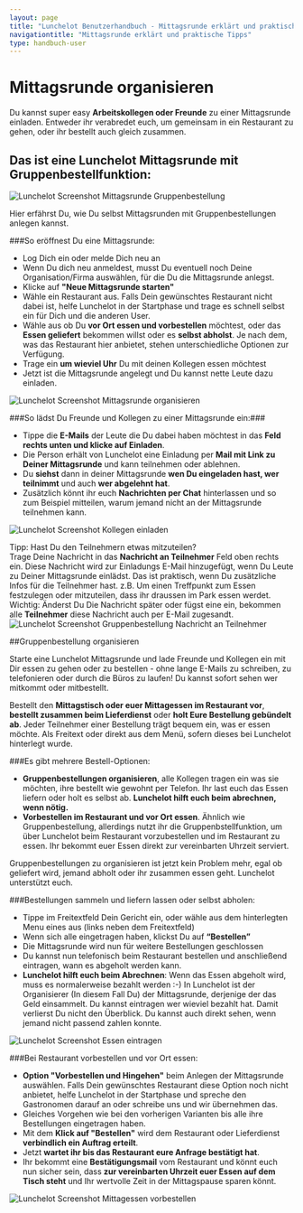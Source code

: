 ```yaml
---
layout: page
title: "Lunchelot Benutzerhandbuch - Mittagsrunde erklärt und praktische Tipps"
navigationtitle: "Mittagsrunde erklärt und praktische Tipps"
type: handbuch-user
---
```


# Mittagsrunde organisieren

<p class="message">
Du kannst super easy <b>Arbeitskollegen oder Freunde</b> zu einer Mittagsrunde einladen. Entweder ihr verabredet euch, um gemeinsam in ein Restaurant zu gehen, oder ihr bestellt auch gleich zusammen.
</p>

## Das ist eine Lunchelot Mittagsrunde mit Gruppenbestellfunktion:
![Lunchelot Screenshot Mittagsrunde Gruppenbestellung]({{site.baseurl}}handbuch/user/img/mittagsrunde.png)

Hier erfährst Du, wie Du selbst Mittagsrunden mit Gruppenbestellungen anlegen kannst.

###So eröffnest Du eine Mittagsrunde:

*   Log Dich ein oder melde Dich neu an
*   Wenn Du dich neu anmeldest, musst Du eventuell noch Deine Organisation/Firma auswählen, für die Du die Mittagsrunde anlegst.
*   Klicke auf **"Neue Mittagsrunde starten"**
*   Wähle ein Restaurant aus. Falls Dein gewünschtes Restaurant nicht dabei ist, helfe Lunchelot in der Startphase und trage es schnell selbst ein für Dich und die anderen User.
*   Wähle aus ob Du **vor Ort essen und vorbestellen** möchtest, oder das **Essen geliefert** bekommen willst oder es **selbst abholst**. Je nach dem, was das Restaurant hier anbietet, stehen unterschiedliche Optionen zur Verfügung.
*   Trage ein **um wieviel Uhr** Du mit deinen Kollegen essen möchtest
*   Jetzt ist die Mittagsrunde angelegt und Du kannst nette Leute dazu einladen.

![Lunchelot Screenshot Mittagsrunde organisieren]({{site.baseurl}}handbuch/user/img/mittagsrunde-anlegen.png)

###So lädst Du Freunde und Kollegen zu einer Mittagsrunde ein:###

*   Tippe die **E-Mails** der Leute die Du dabei haben möchtest in das **Feld rechts unten und klicke auf Einladen**.
*   Die Person erhält von Lunchelot eine Einladung per **Mail mit Link zu Deiner Mittagsrunde** und kann teilnehmen oder ablehnen.
*   Du **siehst** dann in deiner Mittagsrunde **wen Du eingeladen hast, wer teilnimmt** und auch **wer abgelehnt hat**.
*   Zusätzlich könnt ihr euch **Nachrichten per Chat** hinterlassen und so zum Beispiel mitteilen, warum jemand nicht an der Mittagsrunde teilnehmen kann.

![Lunchelot Screenshot Kollegen einladen]({{site.baseurl}}handbuch/user/img/kollegen-einladen.png)

<p class="hint">
Tipp: Hast Du den Teilnehmern etwas mitzuteilen?<br />
Trage Deine Nachricht in das <b>Nachricht an Teilnehmer</b> Feld oben rechts ein. Diese Nachricht wird zur Einladungs E-Mail hinzugefügt, wenn Du Leute zu Deiner Mittagsrunde einlädst.
Das ist praktisch, wenn Du zusätzliche Infos für die Teilnehmer hast. z.B. Um einen Treffpunkt zum Essen festzulegen oder mitzuteilen, dass ihr draussen im Park essen werdet.<br />
Wichtig: Änderst Du Die Nachricht später oder fügst eine ein, bekommen alle <b>Teilnehmer</b> diese Nachricht auch per E-Mail zugesandt.
<img src="{{site.baseurl}}handbuch/user/img/nachricht-teilnehmer.png" alt="Lunchelot Screenshot Gruppenbestellung Nachricht an Teilnehmer" />
</p>


##Gruppenbestellung organisieren


<p class="message">
Starte eine Lunchelot Mittagsrunde und lade Freunde und Kollegen ein mit Dir essen zu gehen oder zu bestellen - ohne lange E-Mails zu schreiben, zu telefonieren oder durch die Büros zu laufen! Du kannst sofort sehen wer mitkommt oder mitbestellt.
</p>

Bestellt den **Mittagstisch oder euer Mittagessen im Restaurant vor**, **bestellt zusammen beim Lieferdienst** oder **holt Eure Bestellung gebündelt ab**. Jeder Teilnehmer einer Bestellung trägt bequem ein, was er essen möchte. Als Freitext oder direkt aus dem Menü, sofern dieses bei Lunchelot hinterlegt wurde.

###Es gibt mehrere Bestell-Optionen:

*   **Gruppenbestellungen organisieren**, alle Kollegen tragen ein was sie möchten, ihre bestellt wie gewohnt per Telefon. Ihr last euch das Essen liefern oder holt es selbst ab. **Lunchelot hilft euch beim abrechnen, wenn nötig.**
*   **Vorbestellen im Restaurant und vor Ort essen**. Ähnlich wie Gruppenbestellung, allerdings nutzt ihr die Gruppenbstellfunktion, um über Lunchelot beim Restaurant vorzubestellen und im Restaurant zu essen. Ihr bekommt euer Essen direkt zur vereinbarten Uhrzeit serviert.

<p class="message">Gruppenbestellungen zu organisieren ist jetzt kein Problem mehr, egal ob geliefert wird, jemand abholt oder ihr zusammen essen geht. Lunchelot unterstützt euch.</p>

###Bestellungen sammeln und liefern lassen oder selbst abholen:

*   Tippe im Freitextfeld Dein Gericht ein, oder wähle aus dem hinterlegten Menu eines aus (links neben dem Freitextfeld)
*   Wenn sich alle eingetragen haben, klickst Du auf **“Bestellen”**
*   Die Mittagsrunde wird nun für weitere Bestellungen geschlossen
*   Du kannst nun telefonisch beim Restaurant bestellen und anschließend eintragen, wann es abgeholt werden kann.
*   **Lunchelot hilft euch beim Abrechnen**: Wenn das Essen abgeholt wird, muss es normalerweise bezahlt werden :-) In Lunchelot ist der Organisierer (In diesem Fall Du) der Mittagsrunde, derjenige der das Geld einsammelt.
Du kannst eintragen wer wieviel bezahlt hat. Damit verlierst Du nicht den Überblick. Du kannst auch direkt sehen, wenn jemand nicht passend zahlen konnte.

![Lunchelot Screenshot Essen eintragen]({{site.baseurl}}handbuch/user/img/mittagsrunde-essen-waehlen.png)

###Bei Restaurant vorbestellen und vor Ort essen:

*   **Option "Vorbestellen und Hingehen"** beim Anlegen der Mittagsrunde auswählen. Falls Dein gewünschtes Restaurant diese Option noch nicht anbietet, helfe Lunchelot in der Startphase und spreche den Gastronomen darauf an oder schreibe uns und wir übernehmen das.
*   Gleiches Vorgehen wie bei den vorherigen Varianten bis alle ihre Bestellungen eingetragen haben.
*   Mit dem **Klick auf "Bestellen"** wird dem Restaurant oder Lieferdienst **verbindlich ein Auftrag erteilt**.
*   Jetzt **wartet ihr bis das Restaurant eure Anfrage bestätigt hat**.
*   Ihr bekommt eine **Bestätigungsmail** vom Restaurant und könnt euch nun sicher sein, dass **zur vereinbarten Uhrzeit euer Essen auf dem Tisch steht** und Ihr wertvolle Zeit in der Mittagspause sparen könnt.

![Lunchelot Screenshot Mittagessen vorbestellen]({{site.baseurl}}handbuch/user/img/screenshot-essen-vorbestellen.png)
